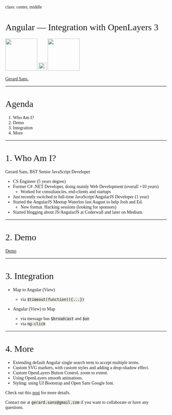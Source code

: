 class: center, middle

# Angular — Integration with OpenLayers 3
<img src="https://pbs.twimg.com/profile_images/2149314222/square_400x400.png" height="100"> <img src="http://cdn1.iconfinder.com/data/icons/musthave/256/Add.png" height="25"> <img src="https://avatars3.githubusercontent.com/u/240579?v=3&s=400" height="100">

[Gerard Sans.](https://twitter.com/gerardsans)

---

# Agenda

1. Who Am I?
2. Demo
3. Integration
4. More

---

# 1. Who Am I?

Gerard Sans, BST Senior JavaScript Developer

- CS Engineer (5 years degree) 
- Former C# .NET Developer, doing mainly Web Development (overall +10 years) 
  - Worked for consultancies, end-clients and startups
- Just recently switched to full-time JavaScript/AngularJS Developer (1 year)
- Started the AngularJS Meetup Waterloo last August to help Josh and Ed.
  - New format. Hacking sessions (looking for sponsors)
- Started blogging about JS/AngularJS at Coderwall and later on Medium.

---

# 2. Demo

[Demo](http://embed.plnkr.co/u6IR40otaEXiUeJYp9BX/preview)

---

# 3. Integration

- Map to Angular (View)
  - via `$timeout(function(){...})`

- Angular (View) to Map
  - via message bus `$broadcast` and `$on`
  - via `ng-click`

---

# 4. More

- Extending default Angular single search term to accept multiple terms.
- Custom SVG markers, with custom styles and adding a drop-shadow effect.
- Custom OpenLayers Button Control, zoom to extent.
- Using OpenLayers smooth animations.
- Styling: using UI Bootstrap and Open Sans Google font.

Check out this [post](https://medium.com/angularjs-meetup-south-london/angular-integration-with-openlayers-3-5a6e8d29e635) for more details.

Contact me at `gerard.sans@gmail.com` if you want to collaborate or have any questions.

<style type="text/css">
  @import url(http://fonts.googleapis.com/css?family=Yanone+Kaffeesatz);
  @import url(http://fonts.googleapis.com/css?family=Droid+Serif:400,700,400italic);
  @import url(http://fonts.googleapis.com/css?family=Ubuntu+Mono:400,700,400italic);
  
  body { font-family: 'Droid Serif'; }
  h1, h2, h3 {
    font-family: 'Yanone Kaffeesatz';
    font-weight: normal;
  }
  code {
    -moz-border-radius: 5px;
    -web-border-radius: 5px;
    background: #e7e8e2;
    border-radius: 5px;
  }
  .remark-code, .remark-inline-code { font-family: 'Ubuntu Mono'; }
  .remark-code-line-highlighted     { background-color: #373832; }
</style>
